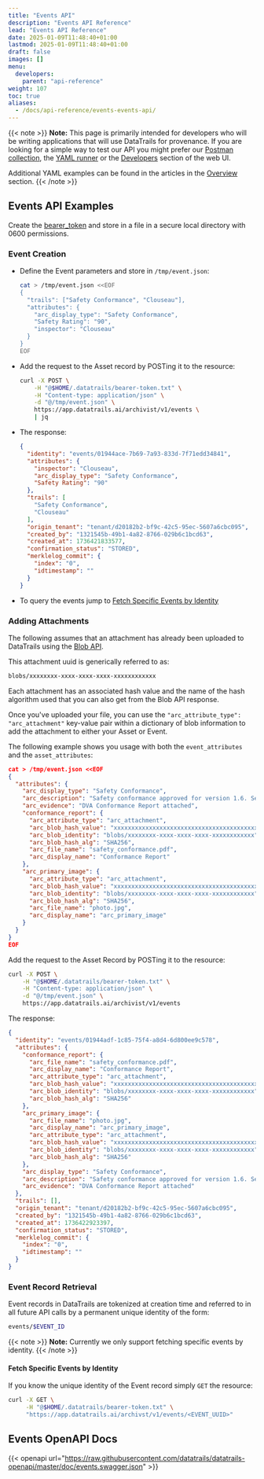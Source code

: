 ```yaml
---
title: "Events API"
description: "Events API Reference"
lead: "Events API Reference"
date: 2025-01-09T11:48:40+01:00
lastmod: 2025-01-09T11:48:40+01:00
draft: false
images: []
menu: 
  developers:
    parent: "api-reference"
weight: 107
toc: true
aliases: 
  - /docs/api-reference/events-events-api/
---
```

{{< note >}}
**Note:** This page is primarily intended for developers who will be writing applications that will use DataTrails for provenance.
If you are looking for a simple way to test our API you might prefer our [Postman collection](https://www.postman.com/datatrails-inc/workspace/datatrails-public/overview), the [YAML runner](/developers/yaml-reference/story-runner-components/) or the [Developers](https://app.datatrails.ai) section of the web UI.

Additional YAML examples can be found in the articles in the [Overview](/platform/overview/introduction/) section.
{{< /note >}}

## Events API Examples

Create the [bearer_token](/developers/developer-patterns/getting-access-tokens-using-app-registrations) and store in a file in a secure local directory with 0600 permissions.

### Event Creation

- Define the Event parameters and store in `/tmp/event.json`:

  ```bash
  cat > /tmp/event.json <<EOF
  {
    "trails": ["Safety Conformance", "Clouseau"],
    "attributes": {
      "arc_display_type": "Safety Conformance",
      "Safety Rating": "90",
      "inspector": "Clouseau"
    }
  }
  EOF
  ```

- Add the request to the Asset record by POSTing it to the resource:

  ```bash
  curl -X POST \
      -H "@$HOME/.datatrails/bearer-token.txt" \
      -H "Content-type: application/json" \
      -d "@/tmp/event.json" \
      https://app.datatrails.ai/archivist/v1/events \
      | jq
  ```

- The response:

  ```json
  {
    "identity": "events/01944ace-7b69-7a93-833d-7f71edd34841",
    "attributes": {
      "inspector": "Clouseau",
      "arc_display_type": "Safety Conformance",
      "Safety Rating": "90"
    },
    "trails": [
      "Safety Conformance",
      "Clouseau"
    ],
    "origin_tenant": "tenant/d20182b2-bf9c-42c5-95ec-5607a6cbc095",
    "created_by": "1321545b-49b1-4a82-8766-029b6c1bcd63",
    "created_at": 1736421833577,
    "confirmation_status": "STORED",
    "merklelog_commit": {
      "index": "0",
      "idtimestamp": ""
    }
  }
  ```

- To query the events jump to [Fetch Specific Events by Identity](#fetch-events-for-a-specific-asset)

### Adding Attachments

The following assumes that an attachment has already been uploaded to DataTrails using the [Blob API](../blobs-api).

This attachment uuid is generically referred to as:

```bash
blobs/xxxxxxxx-xxxx-xxxx-xxxx-xxxxxxxxxxxx
```

Each attachment has an associated hash value and the name of the hash algorithm used that you can also get from the Blob API response.

Once you've uploaded your file, you can use the `"arc_attribute_type": "arc_attachment"` key-value pair within a dictionary of blob information to add the attachment to either your Asset or Event.

The following example shows you usage with both the `event_attributes` and the `asset_attributes`:

```json
cat > /tmp/event.json <<EOF
{
  "attributes": {
    "arc_display_type": "Safety Conformance",
    "arc_description": "Safety conformance approved for version 1.6. See attached conformance report",
    "arc_evidence": "DVA Conformance Report attached",
    "conformance_report": {
      "arc_attribute_type": "arc_attachment",
      "arc_blob_hash_value": "xxxxxxxxxxxxxxxxxxxxxxxxxxxxxxxxxxxxxxxxxxxxxxxxxxxxxxxxxxxxxxxx",
      "arc_blob_identity": "blobs/xxxxxxxx-xxxx-xxxx-xxxx-xxxxxxxxxxxx",
      "arc_blob_hash_alg": "SHA256",
      "arc_file_name": "safety_conformance.pdf",
      "arc_display_name": "Conformance Report"
    },
    "arc_primary_image": {
      "arc_attribute_type": "arc_attachment",
      "arc_blob_hash_value": "xxxxxxxxxxxxxxxxxxxxxxxxxxxxxxxxxxxxxxxxxxxxxxxxxxxxxxxxxxxxxxxx",
      "arc_blob_identity": "blobs/xxxxxxxx-xxxx-xxxx-xxxx-xxxxxxxxxxxx",
      "arc_blob_hash_alg": "SHA256",
      "arc_file_name": "photo.jpg",
      "arc_display_name": "arc_primary_image"
    }
  }
}
EOF
```

Add the request to the Asset Record by POSTing it to the resource:

```bash
curl -X POST \
    -H "@$HOME/.datatrails/bearer-token.txt" \
    -H "Content-type: application/json" \
    -d "@/tmp/event.json" \
    https://app.datatrails.ai/archivist/v1/events
```

The response:

```json
{
  "identity": "events/01944adf-1c85-75f4-a8d4-6d800ee9c578",
  "attributes": {
    "conformance_report": {
      "arc_file_name": "safety_conformance.pdf",
      "arc_display_name": "Conformance Report",
      "arc_attribute_type": "arc_attachment",
      "arc_blob_hash_value": "xxxxxxxxxxxxxxxxxxxxxxxxxxxxxxxxxxxxxxxxxxxxxxxxxxxxxxxxxxxxxxxx",
      "arc_blob_identity": "blobs/xxxxxxxx-xxxx-xxxx-xxxx-xxxxxxxxxxxx",
      "arc_blob_hash_alg": "SHA256"
    },
    "arc_primary_image": {
      "arc_file_name": "photo.jpg",
      "arc_display_name": "arc_primary_image",
      "arc_attribute_type": "arc_attachment",
      "arc_blob_hash_value": "xxxxxxxxxxxxxxxxxxxxxxxxxxxxxxxxxxxxxxxxxxxxxxxxxxxxxxxxxxxxxxxx",
      "arc_blob_identity": "blobs/xxxxxxxx-xxxx-xxxx-xxxx-xxxxxxxxxxxx",
      "arc_blob_hash_alg": "SHA256"
    },
    "arc_display_type": "Safety Conformance",
    "arc_description": "Safety conformance approved for version 1.6. See attached conformance report",
    "arc_evidence": "DVA Conformance Report attached"
  },
  "trails": [],
  "origin_tenant": "tenant/d20182b2-bf9c-42c5-95ec-5607a6cbc095",
  "created_by": "1321545b-49b1-4a82-8766-029b6c1bcd63",
  "created_at": 1736422923397,
  "confirmation_status": "STORED",
  "merklelog_commit": {
    "index": "0",
    "idtimestamp": ""
  }
}
```

### Event Record Retrieval

Event records in DataTrails are tokenized at creation time and referred to in all future API calls by a permanent unique identity of the form:

```bash
events/$EVENT_ID
```

{{< note >}}
**Note:** Currently we only support fetching specific events by identity.
{{< /note >}}

#### Fetch Specific Events by Identity

If you know the unique identity of the Event record simply `GET` the resource:

```bash
curl -X GET \
     -H "@$HOME/.datatrails/bearer-token.txt" \
     "https://app.datatrails.ai/archivst/v1/events/<EVENT_UUID>"
```

## Events OpenAPI Docs

{{< openapi url="https://raw.githubusercontent.com/datatrails/datatrails-openapi/master/doc/events.swagger.json" >}}
